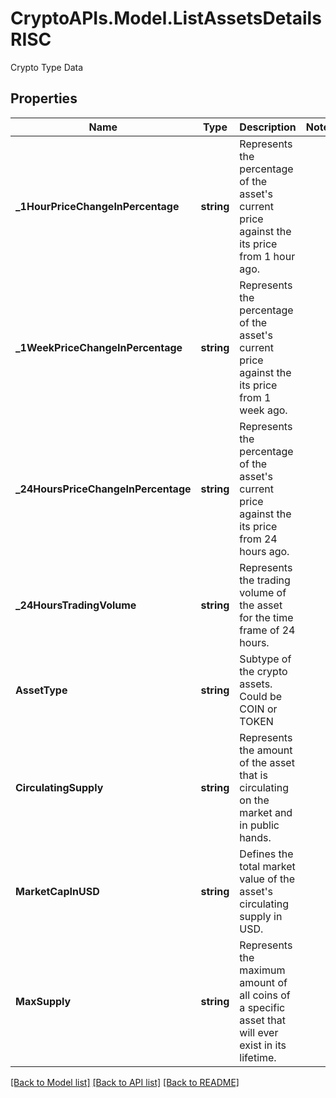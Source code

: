 # CryptoAPIs.Model.ListAssetsDetailsRISC
Crypto Type Data

## Properties

Name | Type | Description | Notes
------------ | ------------- | ------------- | -------------
**_1HourPriceChangeInPercentage** | **string** | Represents the percentage of the asset&#39;s current price against the its price from 1 hour ago. | 
**_1WeekPriceChangeInPercentage** | **string** | Represents the percentage of the asset&#39;s current price against the its price from 1 week ago. | 
**_24HoursPriceChangeInPercentage** | **string** | Represents the percentage of the asset&#39;s current price against the its price from 24 hours ago. | 
**_24HoursTradingVolume** | **string** | Represents the trading volume of the asset for the time frame of 24 hours. | 
**AssetType** | **string** | Subtype of the crypto assets. Could be COIN or TOKEN | 
**CirculatingSupply** | **string** | Represents the amount of the asset that is circulating on the market and in public hands. | 
**MarketCapInUSD** | **string** | Defines the total market value of the asset&#39;s circulating supply in USD. | 
**MaxSupply** | **string** | Represents the maximum amount of all coins of a specific asset that will ever exist in its lifetime. | 

[[Back to Model list]](../README.md#documentation-for-models) [[Back to API list]](../README.md#documentation-for-api-endpoints) [[Back to README]](../README.md)

